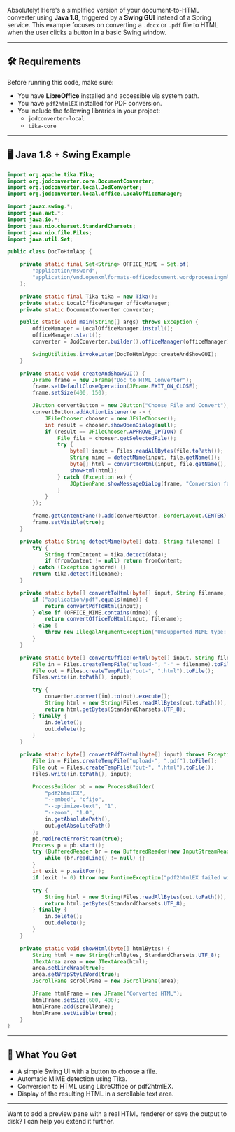 Absolutely! Here's a simplified version of your document-to-HTML converter using **Java 1.8**, triggered by a **Swing GUI** instead of a Spring service. This example focuses on converting a `.docx` or `.pdf` file to HTML when the user clicks a button in a basic Swing window.

---

## 🛠 Requirements

Before running this code, make sure:
- You have **LibreOffice** installed and accessible via system path.
- You have `pdf2htmlEX` installed for PDF conversion.
- You include the following libraries in your project:
  - `jodconverter-local`
  - `tika-core`

---

## 🖥️ Java 1.8 + Swing Example

```java
import org.apache.tika.Tika;
import org.jodconverter.core.DocumentConverter;
import org.jodconverter.local.JodConverter;
import org.jodconverter.local.office.LocalOfficeManager;

import javax.swing.*;
import java.awt.*;
import java.io.*;
import java.nio.charset.StandardCharsets;
import java.nio.file.Files;
import java.util.Set;

public class DocToHtmlApp {

    private static final Set<String> OFFICE_MIME = Set.of(
        "application/msword",
        "application/vnd.openxmlformats-officedocument.wordprocessingml.document"
    );

    private static final Tika tika = new Tika();
    private static LocalOfficeManager officeManager;
    private static DocumentConverter converter;

    public static void main(String[] args) throws Exception {
        officeManager = LocalOfficeManager.install();
        officeManager.start();
        converter = JodConverter.builder().officeManager(officeManager).build();

        SwingUtilities.invokeLater(DocToHtmlApp::createAndShowGUI);
    }

    private static void createAndShowGUI() {
        JFrame frame = new JFrame("Doc to HTML Converter");
        frame.setDefaultCloseOperation(JFrame.EXIT_ON_CLOSE);
        frame.setSize(400, 150);

        JButton convertButton = new JButton("Choose File and Convert");
        convertButton.addActionListener(e -> {
            JFileChooser chooser = new JFileChooser();
            int result = chooser.showOpenDialog(null);
            if (result == JFileChooser.APPROVE_OPTION) {
                File file = chooser.getSelectedFile();
                try {
                    byte[] input = Files.readAllBytes(file.toPath());
                    String mime = detectMime(input, file.getName());
                    byte[] html = convertToHtml(input, file.getName(), mime);
                    showHtml(html);
                } catch (Exception ex) {
                    JOptionPane.showMessageDialog(frame, "Conversion failed: " + ex.getMessage());
                }
            }
        });

        frame.getContentPane().add(convertButton, BorderLayout.CENTER);
        frame.setVisible(true);
    }

    private static String detectMime(byte[] data, String filename) {
        try {
            String fromContent = tika.detect(data);
            if (fromContent != null) return fromContent;
        } catch (Exception ignored) {}
        return tika.detect(filename);
    }

    private static byte[] convertToHtml(byte[] input, String filename, String mime) throws Exception {
        if ("application/pdf".equals(mime)) {
            return convertPdfToHtml(input);
        } else if (OFFICE_MIME.contains(mime)) {
            return convertOfficeToHtml(input, filename);
        } else {
            throw new IllegalArgumentException("Unsupported MIME type: " + mime);
        }
    }

    private static byte[] convertOfficeToHtml(byte[] input, String filename) throws Exception {
        File in = Files.createTempFile("upload-", "-" + filename).toFile();
        File out = Files.createTempFile("out-", ".html").toFile();
        Files.write(in.toPath(), input);

        try {
            converter.convert(in).to(out).execute();
            String html = new String(Files.readAllBytes(out.toPath()), StandardCharsets.UTF_8);
            return html.getBytes(StandardCharsets.UTF_8);
        } finally {
            in.delete();
            out.delete();
        }
    }

    private static byte[] convertPdfToHtml(byte[] input) throws Exception {
        File in = Files.createTempFile("upload-", ".pdf").toFile();
        File out = Files.createTempFile("out-", ".html").toFile();
        Files.write(in.toPath(), input);

        ProcessBuilder pb = new ProcessBuilder(
            "pdf2htmlEX",
            "--embed", "cfijo",
            "--optimize-text", "1",
            "--zoom", "1.0",
            in.getAbsolutePath(),
            out.getAbsolutePath()
        );
        pb.redirectErrorStream(true);
        Process p = pb.start();
        try (BufferedReader br = new BufferedReader(new InputStreamReader(p.getInputStream()))) {
            while (br.readLine() != null) {}
        }
        int exit = p.waitFor();
        if (exit != 0) throw new RuntimeException("pdf2htmlEX failed with exit code " + exit);

        try {
            String html = new String(Files.readAllBytes(out.toPath()), StandardCharsets.UTF_8);
            return html.getBytes(StandardCharsets.UTF_8);
        } finally {
            in.delete();
            out.delete();
        }
    }

    private static void showHtml(byte[] htmlBytes) {
        String html = new String(htmlBytes, StandardCharsets.UTF_8);
        JTextArea area = new JTextArea(html);
        area.setLineWrap(true);
        area.setWrapStyleWord(true);
        JScrollPane scrollPane = new JScrollPane(area);

        JFrame htmlFrame = new JFrame("Converted HTML");
        htmlFrame.setSize(600, 400);
        htmlFrame.add(scrollPane);
        htmlFrame.setVisible(true);
    }
}
```

---

## 🧪 What You Get

- A simple Swing UI with a button to choose a file.
- Automatic MIME detection using Tika.
- Conversion to HTML using LibreOffice or pdf2htmlEX.
- Display of the resulting HTML in a scrollable text area.

---

Want to add a preview pane with a real HTML renderer or save the output to disk? I can help you extend it further.

